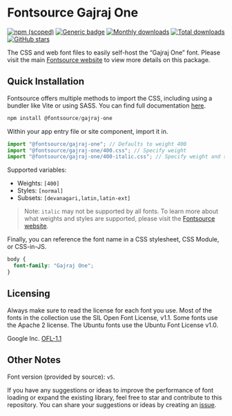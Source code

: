 # Fontsource Gajraj One

[![npm (scoped)](https://img.shields.io/npm/v/@fontsource/gajraj-one?color=brightgreen)](https://www.npmjs.com/package/@fontsource/gajraj-one) [![Generic badge](https://img.shields.io/badge/fontsource-passing-brightgreen)](https://github.com/fontsource/fontsource) [![Monthly downloads](https://badgen.net/npm/dm/@fontsource/gajraj-one)](https://github.com/fontsource/fontsource) [![Total downloads](https://badgen.net/npm/dt/@fontsource/gajraj-one)](https://github.com/fontsource/fontsource) [![GitHub stars](https://img.shields.io/github/stars/fontsource/fontsource.svg?style=social&label=Star)](https://github.com/fontsource/fontsource/stargazers)

The CSS and web font files to easily self-host the “Gajraj One” font. Please visit the main [Fontsource website](https://fontsource.org/fonts/gajraj-one) to view more details on this package.

## Quick Installation

Fontsource offers multiple methods to import the CSS, including using a bundler like Vite or using SASS. You can find full documentation [here](https://fontsource.org/docs/getting-started/introduction).

```javascript
npm install @fontsource/gajraj-one
```

Within your app entry file or site component, import it in.

```javascript
import "@fontsource/gajraj-one"; // Defaults to weight 400
import "@fontsource/gajraj-one/400.css"; // Specify weight
import "@fontsource/gajraj-one/400-italic.css"; // Specify weight and style
```

Supported variables:
- Weights: `[400]`
- Styles: `[normal]`
- Subsets: `[devanagari,latin,latin-ext]`

> Note: `italic` may not be supported by all fonts. To learn more about what weights and styles are supported, please visit the [Fontsource website](https://fontsource.org/fonts/gajraj-one).

Finally, you can reference the font name in a CSS stylesheet, CSS Module, or CSS-in-JS.

```css
body {
  font-family: "Gajraj One";
}
```

## Licensing
Always make sure to read the license for each font you use. Most of the fonts in the collection use the SIL Open Font License, v1.1. Some fonts use the Apache 2 license. The Ubuntu fonts use the Ubuntu Font License v1.0.

Google Inc.
[OFL-1.1](http://scripts.sil.org/OFL)

## Other Notes
Font version (provided by source): `v5`.

If you have any suggestions or ideas to improve the performance of font loading or expand the existing library, feel free to star and contribute to this repository. You can share your suggestions or ideas by creating an [issue](https://github.com/fontsource/fontsource/issues).